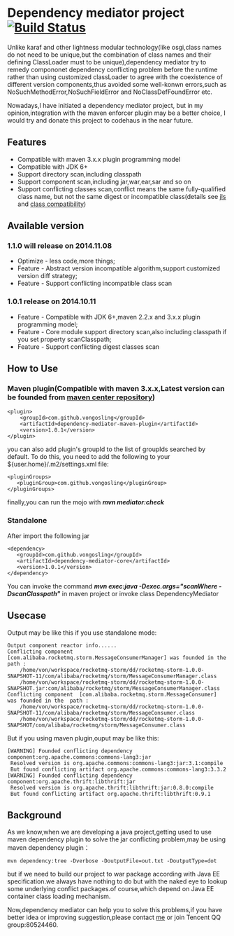 # Dependency mediator project  [![Build Status](https://travis-ci.org/vongosling/dependency-mediator.svg?branch=master)](https://travis-ci.org/vongosling/dependency-mediator)


Unlike karaf and other lightness modular technology(like osgi,class names do not need to be unique,but the combination of class names and their defining ClassLoader must to be unique),dependency mediator try to remedy compononet dependency conflicting problem before the runtime rather than using customized classLoader to agree with  the coexistence of different version components,thus avoided some well-konwn errors,such as NoSuchMethodError,NoSuchFieldError and NoClassDefFoundError etc.

Nowadays,I have initiated a dependency mediator project, but in my opinion,integration with the maven enforcer plugin may be a better choice, I would try and donate this project to codehaus in the near future. 
 
## Features
* Compatible with maven 3.x.x plugin programming model
* Compatible with JDK 6+
* Support directory scan,including classpath
* Support component scan,including jar,war,ear,sar and so on
* Support conflicting classes scan,conflict means the same fully-qualified class name, but not the same digest or incompatible class(details see [jls](http://docs.oracle.com/javase/specs/jls/se7/html/jls-13.html) and [class compatibility](http://www.oracle.com/technetwork/java/javase/compatibility-137541.html))



## Available version

### 1.1.0 will release on 2014.11.08
* Optimize - less code,more things;
* Feature - Abstract version incompatible algorithm,support customized version diff strategy;
* Feature - Support conflicting incompatible class scan
 
### 1.0.1 release on 2014.10.11
* Feature - Compatible with JDK 6+,maven 2.2.x and 3.x.x plugin programming model;
* Feature - Core module support directory scan,also including classpath if you set property scanClasspath;
* Feature - Support conflicting digest classes scan

## How to Use

### Maven plugin(Compatible with maven 3.x.x,Latest version can be founded from [maven center repository](http://search.maven.org/#search%7Cga%7C1%7Cdependency-mediator-maven-plugin))
	<plugin>
		<groupId>com.github.vongosling</groupId>
		<artifactId>dependency-mediator-maven-plugin</artifactId>
		<version>1.0.1</version>
	</plugin>

you can also add plugin's groupId to the list of groupIds searched by default. To do this, you need to add the following to your ${user.home}/.m2/settings.xml file:

    <pluginGroups>
       <pluginGroup>com.github.vongosling</pluginGroup>
    </pluginGroups>

finally,you can run the mojo with ***mvn mediator:check***


### Standalone 
After import the following jar

    <dependency>
       <groupId>com.github.vongosling</groupId>
	   <artifactId>dependency-mediator-core</artifactId>
	   <version>1.0.1</version>
	</dependency>
	
You can invoke the command ***mvn exec:java -Dexec.args="scanWhere -DscanClasspath"*** in maven project or invoke class DependencyMediator
## Usecase
Output may be like this if you use standalone mode:
 	    
 	Output component reactor info......
    Conflicting component  [com.alibaba.rocketmq.storm.MessageConsumerManager] was founded in the  path : 
 	    /home/von/workspace/rocketmq-storm/dd/rocketmq-storm-1.0.0-SNAPSHOT-11/com/alibaba/rocketmq/storm/MessageConsumerManager.class
 	    /home/von/workspace/rocketmq-storm/dd/rocketmq-storm-1.0.0-SNAPSHOT.jar:com/alibaba/rocketmq/storm/MessageConsumerManager.class
    Conflicting component  [com.alibaba.rocketmq.storm.MessageConsumer] was founded in the  path : 
 	    /home/von/workspace/rocketmq-storm/dd/rocketmq-storm-1.0.0-SNAPSHOT-11/com/alibaba/rocketmq/storm/MessageConsumer.class
 	    /home/von/workspace/rocketmq-storm/dd/rocketmq-storm-1.0.0-SNAPSHOT/com/alibaba/rocketmq/storm/MessageConsumer.class
 	    
 	    
But if you using maven plugin,ouput may be like this:

    [WARNING] Founded conflicting dependency component:org.apache.commons:commons-lang3:jar
     Resolved version is org.apache.commons:commons-lang3:jar:3.1:compile
     But found conflicting artifact org.apache.commons:commons-lang3:3.3.2
    [WARNING] Founded conflicting dependency component:org.apache.thrift:libthrift:jar
     Resolved version is org.apache.thrift:libthrift:jar:0.8.0:compile
     But found conflicting artifact org.apache.thrift:libthrift:0.9.1


## Background 

As we know,when we are developing a java project,getting used to use maven dependency plugin to solve the jar conflicting problem,may be using maven dependency plugin：

    mvn dependency:tree -Dverbose -DoutputFile=out.txt -DoutputType=dot
    
but if we need to build our project to war package according with Java EE specification.we always have nothing to do but with the naked eye to lookup some underlying conflict packages.of course,which depend on Java EE container class loading mechanism.

Now,dependency mediator can help you to solve this problems,if you have better idea or improving suggestion,please contact [me](fengjia10@gmail.com) or join Tencent QQ group:80524460.
